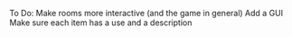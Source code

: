 To Do: Make rooms more interactive (and the game in general)
Add a GUI
Make sure each item has a use and a description
